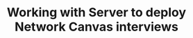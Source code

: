 ---
layout: default
title: Working with Server to deploy Network Canvas interviews
parent: Managing Data
nav_order: 1
last_modified_at: 2019-03-08
---
